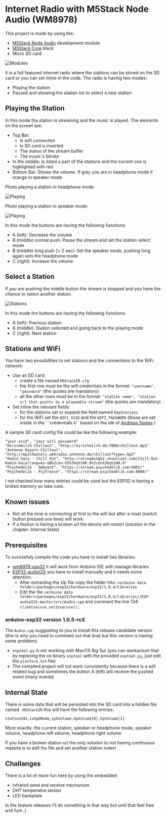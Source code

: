 # Internet Radio with M5Stack Node Audio (WM8978)

This project is made by using the:
- [M5Stack Node Audio](https://m5stack.com/collections/m5-base/products/node-module) development module
- [M5Stack Core](https://m5stack.com/collections/m5-core/products/basic-core-iot-development-kit) black 
- Micro SD card

![Modules](https://github.com/aattila/m5stack/raw/master/M5StackIR/img/modules.jpg)

It is a full featured internet radio where the stations can be stored on the SD card or you can set inline in the code. The radio is having two modes:
- Playing the station
- Paused and showing the station list to select a new station

## Playing the Station

In this mode tha station is streaming and the music is played. The elements on the screen are:
- Top Bar: 
  - Is wifi connected
  - Is SD card is inserted
  - The status of the stream buffer
  - The music's bitrate
- In the middle: Is listed a part of the stations and the current one is highlighted with red
- Bottom Bar: Shows the volume. If grey you are in headphone mode if orange in speaker mode

Photo playing a station in headphone mode:

![Playing](https://github.com/aattila/m5stack/raw/master/M5StackIR/img/headphonemode.jpg)

Photo playing a station in speaker mode:

![Playing](https://github.com/aattila/m5stack/raw/master/M5StackIR/img/speakermode.jpg)

In this mode the buttons are having the following functions:
- A (left): Decrease the volume
- B (middle) normal push: Pause the stream and set the station select mode
- B (middle) long push (> 2 sec): Set the speaker mode, pushing long again sets the headphone mode
- C (right): Increase the volume

## Select a Station

If you are pushing the middle button the stream is stopped and you have the chance to select another station.

![Stations](https://github.com/aattila/m5stack/raw/master/M5StackIR/img/stationsselect.jpg)

In this mode the buttons are having the following functions:
- A (left): Previous station
- B (middle): Station selected and going back to the playing mode
- C (right): Next station

## Stations and WiFi

You have two possibilities to set stations and the connections to the WiFi network:
- Use an SD card:
  - create a file named ```M5StackIR.cfg```
  - the first row must be the wifi credentials in the format: ```"username", "password"``` (the quotes are mandatory)
  - all the other rows must be in the format: ```"station name", "station url that points to a playeable stream"``` (the quotes are mandatory)
- Set inline the relevant fields:
  - for the stations set or expand the field named ```bkpStations```
  - for the WiFi set the ```WIFI_SSID``` and the ```WIFI_PASSWORD``` (those are set inside in the ```credentials.h`` based on the ide of [Andreas Spiess](https://www.sensorsiot.org) )
  
A sample SD card config file could be like the following example:
```
"your ssid", "your wifi password"
"Hirschmilch Chillout", "http://hirschmilch.de:7000/chillout.mp3"
"Antenne Bayern Chillout", "http://mp3channels.webradio.antenne.de/chillout?type=.mp3"
"Radio Gaia - Chill Out", "http://streamingV2.shoutcast.com/Chill-Out-Radio-Gaia?lang=en-GB%2cen-US%3bq%3d0.9%2cen%3bq%3d0.8"
"Psychedelik - Ambient", "https://stream.psychedelik.com:8002/"
"Psychedelik - PsyTrance", "https://stream.psychedelik.com:8000/"
```
I not checked how many entries could be used but the ESP32 is having a limited memory so take care.

## Known issues

- Not all the time is connecting at first to the wifi but after a reset (switch button pressed one time) will work.
- If a thation is having a broken url the device will restart (solution in the chapter: Internal State)

## Prerequisites

To succesfuly compile the code you have to install two libraries:
- [wm8978-esp32](https://github.com/CelliesProjects/wm8978-esp32) it will work from Arduino IDE with manage libraries
- [ESP32-audioI2S](https://github.com/schreibfaul1/ESP32-audioI2S) you have to install manually and it needs some attention:
  - After extracting the zip file copy the folder into: ```<arduino data folder>/packages/esp32/hardware/esp32/1.0.4/libraries``` 
  - Edit the file ```<arduino data folder>/packages/esp32/hardware/esp32/1.0.4/libraries//ESP-audioI2S-master/src/Audio.cpp``` and comment the line 134: ```clientsecure.setInsecure();```
  
### arduino-esp32 version 1.0.5-rcX

The ```Audio.cpp``` suggesting to you to install this release candidate version (this is why you need to comment out that line) but this version is having some problems:
- ```esptool.py``` is not working with MacOS Big Sur (you can workarount that by replacing the os binary ```esptool``` with the provided ```esptool.py```, just edit the ```platform.txt``` file)
- The compiled project will not work consistently because there is a wifi related bug and sometimes the button A (left) will receive the pushed event (many events)

## Internal State

There is some data that will be persisted into the SD card into a hidden file named ```.M5StackIR``` this will have the following entries:
```
stationIdx,isSpkMode,spkVolume,hpVolume[0],hpVolume[1]
``` 
More exactly: the current station, speaker or headphone mode, speaker volume, headphone left volume, headphone right volume

If you have a broken station url the only solution to not having continuous reatarts is to edit ths file and set another station index!

## Challanges

There is a lot of more fun here by using the embedded:
- infrared send and receive mechanism
- DHT temperatire senzor
- LED backplate

In the feature releases I'll do something in that way but until that feel free and fork ;)



  

